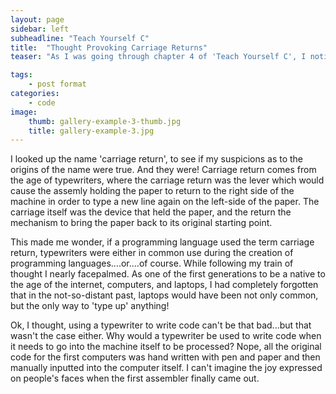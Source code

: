 ```yaml
---
layout: page
sidebar: left
subheadline: "Teach Yourself C"
title:  "Thought Provoking Carriage Returns"
teaser: "As I was going through chapter 4 of 'Teach Yourself C', I noticed that in one of the examples there was a backslash-character constrant; `/r` that I hadn't ever seen in Ruby. I looked up the name of this symbol and found that it is called a 'carriage return', an interesting name to be found in a programming language."

tags:
    - post format
categories:
    - code
image:
    thumb: gallery-example-3-thumb.jpg
    title: gallery-example-3.jpg
---
```


I looked up the name 'carriage return', to see if my suspicions as to the origins of the name were true. And they were! Carriage return comes from the age of typewriters, where the carriage return was the lever which would cause the assemly holding the paper to return to the right side of the machine in order to type a new line again on the left-side of the paper.  The carriage itself was the device that held the paper, and the return the mechanism to bring the paper back to its original starting point.

This made me wonder, if a programming language used the term carriage return, typewriters were either in common use during the creation of programming languages....or....of course. While following my train of thought I nearly facepalmed. As one of the first generations to be a native to the age of the internet, computers, and laptops, I had completely forgotten that in the not-so-distant past, laptops would have been not only common, but the only way to 'type up' anything!

Ok, I thought, using a typewriter to write code can't be that bad...but that wasn't the case either. Why would a typewriter be used to write code when it needs to go into the machine itself to be processed? Nope, all the original code for the first computers was hand written with pen and paper and then manually inputted into the computer itself. I can't imagine the joy expressed on people's faces when the first assembler finally came out.


